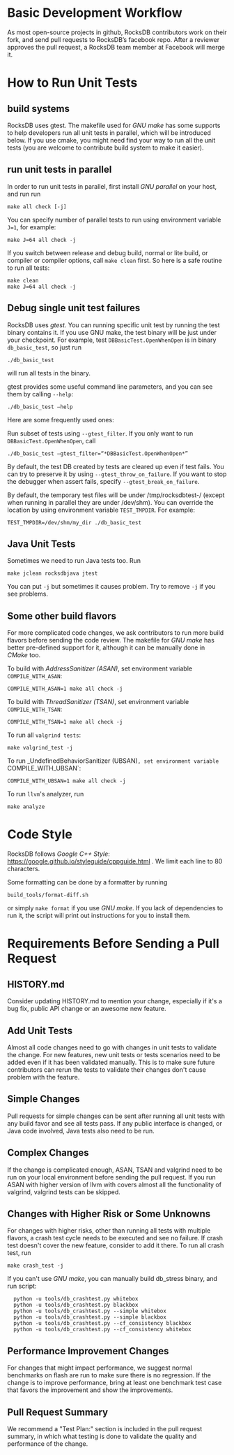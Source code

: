 # Basic Development Workflow

As most open-source projects in github, RocksDB contributors work on their fork, and send pull requests to RocksDB’s facebook repo. After a reviewer approves the pull request, a RocksDB team member at Facebook will merge it.


# How to Run Unit Tests

## build systems

RocksDB uses gtest. The makefile used for _GNU make_ has some supports to help developers run all unit tests in parallel, which will be introduced below. If you use cmake, you might need find your way to run all the unit tests (you are welcome to contribute build system to make it easier).

## run unit tests in parallel

In order to run unit tests in parallel, first install _GNU parallel_ on your host, and run run
```
make all check [-j] 
```
You can specify number of parallel tests to run using environment variable `J=1`, for example:
```
make J=64 all check -j
```

If you switch between release and debug build, normal or lite build, or compiler or compiler options, call `make clean` first. So here is a safe routine to run all tests:

```
make clean
make J=64 all check -j
```

## Debug single unit test failures

RocksDB uses _gtest_. You can running specific unit test by running the test binary contains it. If you use GNU make, the test binary will be just under your checkpoint. For example, test `DBBasicTest.OpenWhenOpen` is in binary `db_basic_test`, so just run
```
./db_basic_test
```
will run all tests in the binary.

gtest provides some useful command line parameters, and you can see them by calling `--help`:
```
./db_basic_test —help
```
 Here are some frequently used ones:

Run subset of tests using `--gtest_filter`. If you only want to run `DBBasicTest.OpenWhenOpen`, call
```
./db_basic_test —gtest_filter=“*DBBasicTest.OpenWhenOpen*”
```
By default, the test DB created by tests are cleared up even if test fails. You can try to preserve it by using `--gtest_throw_on_failure`. If you want to stop the debugger when assert fails, specify `--gtest_break_on_failure`.

By default, the temporary test files will be under /tmp/rocksdbtest-<number>/ (except when running in parallel they are under /dev/shm). You can override the location by using environment variable `TEST_TMPDIR`. For example:
```
TEST_TMPDIR=/dev/shm/my_dir ./db_basic_test
```
## Java Unit Tests

Sometimes we need to run Java tests too. Run
```
make jclean rocksdbjava jtest
```
You can put `-j` but sometimes it causes problem. Try to remove `-j` if you see problems.

## Some other build flavors

For more complicated code changes, we ask contributors to run more build flavors before sending the code review. The makefile for _GNU make_ has better pre-defined support for it, although it can be manually done in _CMake_ too.

To build with _AddressSanitizer (ASAN)_, set environment variable `COMPILE_WITH_ASAN`:
```
COMPILE_WITH_ASAN=1 make all check -j
```
To build with _ThreadSanitizer (TSAN)_, set environment variable `COMPILE_WITH_TSAN`:
```
COMPILE_WITH_TSAN=1 make all check -j
```
To run all `valgrind tests`:
```
make valgrind_test -j
```
To run _UndefinedBehaviorSanitizer (UBSAN)`, set environment variable `COMPILE_WITH_UBSAN`:
```
COMPILE_WITH_UBSAN=1 make all check -j
```
To run `llvm`'s analyzer, run
```
make analyze
```
# Code Style

RocksDB follows _Google C++ Style_: https://google.github.io/styleguide/cppguide.html . We limit each line to 80 characters.

Some formatting can be done by a formatter by running
```
build_tools/format-diff.sh
```
or simply `make format` if you use _GNU make_. If you lack of dependencies to run it, the script will print out instructions for you to install them. 

# Requirements Before Sending a Pull Request
## HISTORY.md
Consider updating HISTORY.md to mention your change, especially if it's a bug fix, public API change or an awesome new feature.

## Add Unit Tests
Almost all code changes need to go with changes in unit tests to validate the change. For new features, new unit tests or tests scenarios need to be added even if it has been validated manually. This is to make sure future contributors can rerun the tests to validate their changes don't cause problem with the feature.

## Simple Changes
Pull requests for simple changes can be sent after running all unit tests with any build favor and see all tests pass. If any public interface is changed, or Java code involved, Java tests also need to be run.

## Complex Changes
If the change is complicated enough, ASAN, TSAN and valgrind need to be run on your local environment before sending the pull request. If you run ASAN with higher version of llvm with covers almost all the functionality of valgrind, valgrind tests can be skipped.

## Changes with Higher Risk or Some Unknowns
For changes with higher risks, other than running all tests with multiple flavors, a crash test cycle needs to be executed and see no failure. If crash test doesn't cover the new feature, consider to add it there.
To run all crash test, run
```
make crash_test -j
```
If you can't use _GNU make_, you can manually build db_stress binary, and run script:
```
  python -u tools/db_crashtest.py whitebox
  python -u tools/db_crashtest.py blackbox
  python -u tools/db_crashtest.py --simple whitebox
  python -u tools/db_crashtest.py --simple blackbox
  python -u tools/db_crashtest.py --cf_consistency blackbox
  python -u tools/db_crashtest.py --cf_consistency whitebox 
```

## Performance Improvement Changes
For changes that might impact performance, we suggest normal benchmarks on flash are run to make sure there is no regression. If the change is to improve performance, bring at least one benchmark test case that favors the improvement and show the improvements.

## Pull Request Summary
We recommend a "Test Plan:" section is included in the pull request summary, in which what testing is done to validate the quality and performance of the change.
